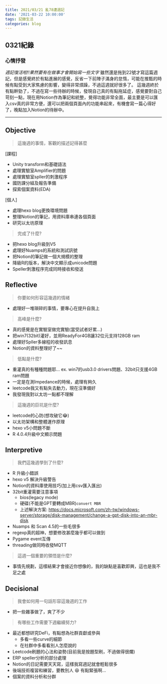 ```yaml
---
title: 2021/03/21 亂78遭週記
date: '2021-03-22 10:00:00'
tags: 記錄生活
categories: blog
---
```

## **0321紀錄**

### 心情抒發
*週記復活啦!!果然要有在做事才會開始寫一些文字*
雖然還是拖到22號才寫這篇週記，但是感覺終於有點進展的感覺，反省一下前陣子滿身的怠惰，可能在推甄的時候有點受到大家焦慮的影響，變得非常煩躁，不過這週就好很多了。
這幾週終於有點幹勁了，不過在寫一些待辦的時候，發現自己真的有點拖延症，感覺要對自己苛刻一點，現在用Notion作為筆記和統整，覺得功能非常全面，最主要是可以匯入csv真的非常方便，還可以把兩個頁面內的功能串起來，有機會寫一篇心得好了，晚點加入Notion的待辦中。

---
<!-- more -->
## **Objective**

> 這幾週的事情，客觀的描述記得甚麼

[課程]
- Unity transform和基礎語法
- 處理實驗室Amplifier的問題
- 處理實驗室spller的刺激程序
- 國防課分組及報告準備
- 探索個案資料(EDA)

[個人]
- 處理hexo blog更換環境問題
- 整理Notion的筆記，用資料庫串連各個頁面
- 研究以太坊原理

> 完成了什麼?

- 把hexo blog升級到V5
- 處理好Nuamps的系統和測試訊號
- 把Notion的筆記做一個大規模的整理
- 降級R的版本，解決中文顯示成unicode問題
- Speller刺激程序完成同時接收和發送

## **Reflective**

> 你要如何形容這幾週的情緒

* 處理好一堆瑣碎的事情，要專心在提升自我上

> 高峰是什麼?

* 真的感覺是在實驗室做完實驗(當受試者好累...)
* 把win7(32bit)灌好，並用ReadyFor4GB讓32位元支持128GB ram
* 處理好Spller多線程的收發訊息
* Notion的資料整理好了~~

> 低點是什麼?

* 重灌真的有種種問題耶... ex. win7的usb3.0 drivers問題、32bit只支援4GB ram問題
* 一定是在測Impedance的時候，處理有夠久
* leetcode我又有點失去動力，現在沒準備好
* 我發現我對以太坊一點都不理解

> 這幾週的巨坑是什麼?

* leetcode的心防(想攻破它😂)
* 以太坊架構和整體運作原理
* hexo v5小問題不斷
* R 4.0.4升級中文顯示問題

## **Interpretive**

> 我們這幾週學到了什麼?

- R 升級小錯誤
- hexo v5 解決升級警告
- Notion的資料庫使用技巧(加上用csv匯入匯出)
- 32bit重灌需要注意事項
    + bios(legacy mode)
    + 硬碟(不能是GPT要轉成MBR)`convert MBR`
    + 上述解決方案: https://docs.microsoft.com/zh-tw/windows-server/storage/disk-management/change-a-gpt-disk-into-an-mbr-disk
- Nuamps 和 Scan 4.5的一些毛很多
- regexp真的超神，想要修改甚麼幾乎都可以做到
- Pygame event互傳
- threading做同時收發MQTT

> 這週一個重要的領悟是什麼?

* 事情先規劃，這樣結果才會接近你想像的，我的缺點是喜歡即興，這也是我不足之處

## **Decisional**

> 我會如何用一句話形容這幾週的工作

* 把一些雜事做了，爽了不少

> 有哪些工作需要下週繼續努力?

- 最近都想研究DeFi，有點想為社群貢獻或參與
    + 多看一些curve的細節
    * 在社群中多看看別人怎麼說的
- Leetcode刷題的心法和姿勢(目前我是按題型刷，不過做得很爛)
- ERP speller分析的部分處理
- Notion的日記需要天天寫，這樣我寫週記就會輕鬆很多
- 後端技術複習和練習，要教別人 😆 有點緊張啊...
- 個案的資料分析和分群